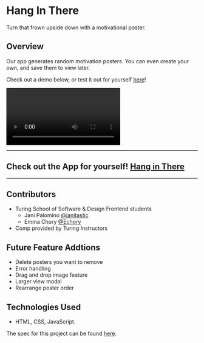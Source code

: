 # Hang In There

Turn that frown upside down with a motivational poster.

## Overview

Our app generates random motivation posters. You can even create your own, and save them to view later.

Check out a demo below, or test it out for yourself [here](https://janitastic.github.io/hang-in-there/)!

![App Demo](https://github.com/janitastic/hang-in-there/blob/main/assets/Hang-in-there-video.mov)

---

## Check out the App for yourself! [Hang in There](https://janitastic.github.io/hang-in-there/)

---

## Contributors
- Turing School of Software & Design Frontend students
  - Jani Palomino [@janitastic](https://github.com/janitastic)
  - Emma Chory [@Echory](https://github.com/echory)
- Comp provided by Turing Instructors

## Future Feature Addtions

- Delete posters you want to remove
- Error handling
- Drag and drop image feature
- Larger view modal
- Rearrange poster order
  
## Technologies Used

- HTML, CSS, JavaScript.

The spec for this project can be found [here](https://frontend.turing.edu/projects/module-1/hang-in-there.html). 
